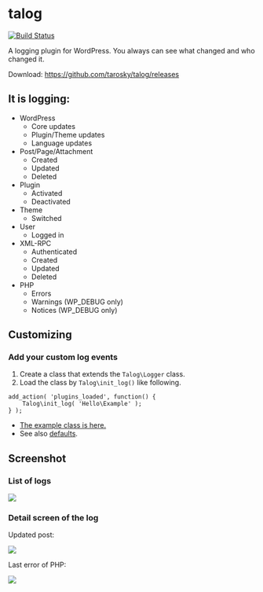 # talog

[![Build Status](https://travis-ci.org/tarosky/talog.svg?branch=master)](https://travis-ci.org/tarosky/talog)

A logging plugin for WordPress. You always can see what changed and who changed it.

Download: https://github.com/tarosky/talog/releases

## It is logging:

* WordPress
	* Core updates
	* Plugin/Theme updates
	* Language updates
* Post/Page/Attachment
	* Created
	* Updated
	* Deleted
* Plugin
	* Activated
	* Deactivated
* Theme
	* Switched
* User
	* Logged in
* XML-RPC
	* Authenticated
	* Created
	* Updated
	* Deleted
* PHP
	* Errors
	* Warnings (WP_DEBUG only)
	* Notices (WP_DEBUG only)

## Customizing

### Add your custom log events

1. Create a class that extends the `Talog\Logger` class.
2. Load the class by `Talog\init_log()` like following.

```
add_action( 'plugins_loaded', function() {
	Talog\init_log( 'Hello\Example' );
} );
```

* [The example class is here.](https://github.com/tarosky/talog/blob/master/example/Example.php)
* See also [defaults](https://github.com/tarosky/talog/tree/master/src/Logger).

## Screenshot

### List of logs

![](https://www.evernote.com/l/ABUg-wL0wbtAFoQ8dTuN-206ZVeKmSk2NwgB/image.png)

### Detail screen of the log

Updated post:

![](https://www.evernote.com/l/ABWIQoGQcxdAnaPmKKVHawUxZ3UIJfTs64EB/image.png)

Last error of PHP:

![](https://www.evernote.com/l/ABW7wljExtpNLq2XZ5p72-zKkH7PQ6FBYxQB/image.png)

